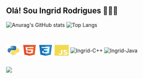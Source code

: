 ## Olá! Sou Ingrid Rodrigues 👩🏽‍💻
 ![Anurag's GitHub stats](https://github-readme-stats.vercel.app/api?username=IngridSR95&show_icons=true&theme=midnight-purple\&rank_icon=github)
 ![Top Langs](https://github-readme-stats.vercel.app/api/top-langs/?username=IngridSR95&layout=compact&show_icons=true&theme=midnight-purple)
##


    
<div style="display: inline_block"><br>
  <img align="center" alt="Ingrid-Python" height="30" width="40" src="https://raw.githubusercontent.com/devicons/devicon/master/icons/python/python-original.svg">
  <img align="center" alt="Ingrid-HTML" height="30" width="40" src="https://raw.githubusercontent.com/devicons/devicon/master/icons/html5/html5-original.svg">
  <img align="center" alt="Ingrid-CSS" height="30" width="40" src="https://raw.githubusercontent.com/devicons/devicon/master/icons/css3/css3-original.svg">
  <img align="center" alt="Ingrid-Js" height="30" width="40" src="https://raw.githubusercontent.com/devicons/devicon/master/icons/javascript/javascript-plain.svg">
  <img align="center" alt="Ingrid-C++" height="30" width="40" src="https://cdn.jsdelivr.net/gh/devicons/devicon@latest/icons/cplusplus/cplusplus-original.svg" />
  <img align="center" alt="Ingrid-Java" height="30" width="40" src="https://cdn.jsdelivr.net/gh/devicons/devicon@latest/icons/java/java-original.svg" />
</div>

  ##

<div> 
  <a href="https://https://www.linkedin.com/in/ingrid-santana-rodrigues-149750273/" target="_blank"><img src="https://img.shields.io/badge/-LinkedIn-%230077B5?style=for-the-badge&logo=linkedin&logoColor=white" target="_blank"></a> 
  
</div>
